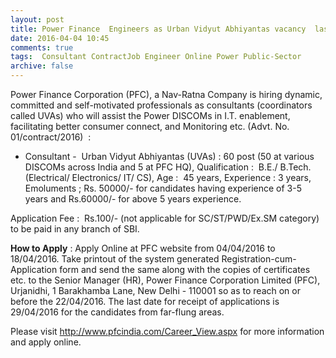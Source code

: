 ```yaml
---
layout: post
title: Power Finance  Engineers as Urban Vidyut Abhiyantas vacancy  last date 18th April-2016   
date: 2016-04-04 10:45
comments: true
tags:  Consultant ContractJob Engineer Online Power Public-Sector 
archive: false
---
```

Power Finance Corporation (PFC), a Nav-Ratna Company is hiring dynamic, committed and self-motivated professionals as consultants (coordinators called UVAs) who will assist the Power DISCOMs in I.T. enablement, facilitating better consumer connect, and Monitoring etc. (Advt. No. 01/contract/2016)  :

- Consultant -  Urban Vidyut Abhiyantas (UVAs) : 60 post (50 at various DISCOMs across India and  5 at PFC HQ), Qualification :  B.E./ B.Tech. (Electrical/ Electronics/ IT/ CS), Age :  45 years, Experience : 3 years, Emoluments ; Rs. 50000/- for candidates having experience of 3-5 years and Rs.60000/- for above 5 years experience.

Application Fee :  Rs.100/- (not applicable for SC/ST/PWD/Ex.SM category)  to be paid in any branch of SBI.


**How to Apply** : Apply Online at PFC website from 04/04/2016 to 18/04/2016. Take printout of the system generated Registration-cum-Application form and send the same along with the copies of certificates etc. to the Senior Manager (HR), Power Finance Corporation Limited (PFC), Urjanidhi, 1 Barakhamba Lane, New Delhi - 110001 so as to reach on or before the 22/04/2016. The last date for receipt of applications is 29/04/2016 for the candidates from far-flung areas.


Please visit <http://www.pfcindia.com/Career_View.aspx> for more information and apply online.